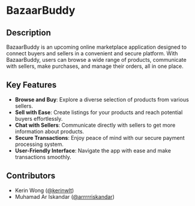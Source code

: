 # BazaarBuddy

## Description

BazaarBuddy is an upcoming online marketplace application designed to connect buyers and sellers in a convenient and secure platform. With BazaarBuddy, users can browse a wide range of products, communicate with sellers, make purchases, and manage their orders, all in one place.

## Key Features

- **Browse and Buy**: Explore a diverse selection of products from various sellers.
- **Sell with Ease**: Create listings for your products and reach potential buyers effortlessly.
- **Chat with Sellers**: Communicate directly with sellers to get more information about products.
- **Secure Transactions**: Enjoy peace of mind with our secure payment processing system.
- **User-Friendly Interface**: Navigate the app with ease and make transactions smoothly.

## Contributors

- Kerin Wong ([@kerinwlt](https://github.com/kerinwlt))
- Muhamad Ar Iskandar ([@arrrrriskandar](https://github.com/arrrriskandar))
